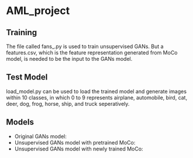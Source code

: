 # AML_project

## Training
The file called fans_.py is used to train unsupervised GANs. But a features.csv, which is the feature representation generated from MoCo model, is needed to be the input to the GANs model. 

## Test Model
load_model.py can be used to load the trained model and generate images within 10 classes, in which 0 to 9 represents airplane, automobile, bird, cat, deer, dog, frog, horse, ship, and truck seperatively. 

## Models
* Original GANs model:
* Unsupervised GANs model with pretrained MoCo:
* Unsupervised GANs model with newly trained MoCo: 
